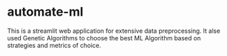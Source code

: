 # automate-ml
This is a streamlit web application for extensive data preprocessing. It alse used Genetic Algorithms to choose the best ML Algorithm based on strategies and metrics of choice.
